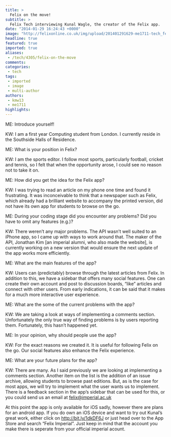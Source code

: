 ```yaml
---
title: >
  Felix on the move!
subtitle: >
  Felix Tech interviewing Kunal Wagle, the creator of the Felix app.
date: "2014-01-29 16:24:43 +0000"
image: "http://felixonline.co.uk/img/upload/201401291629-me1711-tech_felapp.jpg"
headline: true
featured: true
imported: true
aliases:
 - /tech/4305/felix-on-the-move
comments:
categories:
 - tech
tags:
 - imported
 - image
 - multi-author
authors:
 - kmw13
 - me1711
highlights:
---
```


ME: Introduce yourself!

KW: I am a first year Computing student from London. I currently reside in the Southside Halls of Residence.

ME: What is your position in Felix?

KW: I am the sports editor. I follow most sports, particularly football, cricket and tennis, so I felt that when the opportunity arose, I could see no reason not to take it on.

ME: How did you get the idea for the Felix app?

KW: I was trying to read an article on my phone one time and found it frustrating. It was inconceivable to think that a newspaper such as Felix, which already had a brilliant website to accompany the printed version, did not have its own app for students to browse on the go.

ME: During your coding stage did you encounter any problems? Did you have to omit any features (e.g.)?

KW: There weren’t any major problems. The API wasn’t well suited to an iPhone app, so I came up with ways to work around that. The maker of the API, Jonathan Kim [an imperial alumni, who also made the website], is currently working on a new version that would ensure the next update of the app works more efficiently.

ME: What are the main features of the app?

KW: Users can (predictably) browse through the latest articles from Felix. In addition to this, we have a sidebar that offers many social features. One can create their own account and post to discussion boards, “like” articles and connect with other users. From early indications, it can be said that it makes for a much more interactive user experience.

ME: What are the some of the current problems with the app?

KW: We are taking a look at ways of implementing a comments section. Unfortunately the only true way of finding problems is by users reporting them. Fortunately, this hasn’t happened yet.

ME: In your opinion, why should people use the app?

KW: For the exact reasons we created it. It is useful for following Felix on the go. Our social features also enhance the Felix experience.

ME: What are your future plans for the app?

KW: There are many. As I said previously we are looking at implementing a comments section. Another item on the list is the addition of an issue archive, allowing students to browse past editions. But, as is the case for most apps, we will try to implement what the user wants us to implement. There is a feedback section in the app’s sidebar that can be used for this, or you could send us an email at felix@imperial.ac.uk

At this point the app is only available for iOS sadly, however there are plans for an android app. If you do own an iOS device and want to try out Kunal’s great work, either click on <http://bit.ly/1dkDF6J> or just head over to the App Store and search “Felix Imperial”. Just keep in mind that the account you make there is seperate from your official imperial acount.

